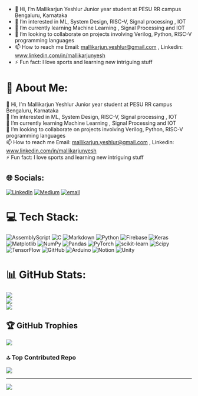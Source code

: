 - 👋 Hi, I’m Mallikarjun Yeshlur Junior year student at PESU RR campus Bengaluru, Karnataka 
- 👀 I’m interested in ML, System Design, RISC-V, Signal processing , IOT
- 🌱 I’m currently learning Machine Learning , Signal Processing and IOT
- 💞️ I’m looking to collaborate on projects involving Verilog, Python, RISC-V programming languages
- 📫 How to reach me Email: mallikarjun.yeshlur@gmail.com , Linkedin: www.linkedin.com/in/mallikarjunyesh 
- ⚡ Fun fact: I love sports and learning new intriguing stuff

<!---
Mallikyesh/Mallikyesh is a ✨ special ✨ repository because its `README.md` (this file) appears on your GitHub profile.
You can click the Preview link to take a look at your changes.
--->


# 💫 About Me:
👋 Hi, I’m Mallikarjun Yeshlur Junior year student at PESU RR campus Bengaluru, Karnataka<br>👀 I’m interested in ML, System Design, RISC-V, Signal processing , IOT<br>🌱 I’m currently learning Machine Learning , Signal Processing and IOT<br>💞️ I’m looking to collaborate on projects involving Verilog, Python, RISC-V programming languages<br>📫 How to reach me Email: mallikarjun.yeshlur@gmail.com , Linkedin: www.linkedin.com/in/mallikarjunyesh<br>⚡ Fun fact: I love sports and learning new intriguing stuff


## 🌐 Socials:
[![LinkedIn](https://img.shields.io/badge/LinkedIn-%230077B5.svg?logo=linkedin&logoColor=white)](https://linkedin.com/in/https://www.linkedin.com/in/www.linkedin.com/in/mallikarjunyesh) [![Medium](https://img.shields.io/badge/Medium-12100E?logo=medium&logoColor=white)](https://medium.com/@https://medium.com/@mallikarjun.yeshlur) [![email](https://img.shields.io/badge/Email-D14836?logo=gmail&logoColor=white)](mailto:mallikarjun.yeshlurdev@gmail.com) 

# 💻 Tech Stack:
![AssemblyScript](https://img.shields.io/badge/assembly%20script-%23000000.svg?style=plastic&logo=assemblyscript&logoColor=white) ![C](https://img.shields.io/badge/c-%2300599C.svg?style=plastic&logo=c&logoColor=white) ![Markdown](https://img.shields.io/badge/markdown-%23000000.svg?style=plastic&logo=markdown&logoColor=white) ![Python](https://img.shields.io/badge/python-3670A0?style=plastic&logo=python&logoColor=ffdd54) ![Firebase](https://img.shields.io/badge/firebase-%23039BE5.svg?style=plastic&logo=firebase) ![Keras](https://img.shields.io/badge/Keras-%23D00000.svg?style=plastic&logo=Keras&logoColor=white) ![Matplotlib](https://img.shields.io/badge/Matplotlib-%23ffffff.svg?style=plastic&logo=Matplotlib&logoColor=black) ![NumPy](https://img.shields.io/badge/numpy-%23013243.svg?style=plastic&logo=numpy&logoColor=white) ![Pandas](https://img.shields.io/badge/pandas-%23150458.svg?style=plastic&logo=pandas&logoColor=white) ![PyTorch](https://img.shields.io/badge/PyTorch-%23EE4C2C.svg?style=plastic&logo=PyTorch&logoColor=white) ![scikit-learn](https://img.shields.io/badge/scikit--learn-%23F7931E.svg?style=plastic&logo=scikit-learn&logoColor=white) ![Scipy](https://img.shields.io/badge/SciPy-%230C55A5.svg?style=plastic&logo=scipy&logoColor=%white) ![TensorFlow](https://img.shields.io/badge/TensorFlow-%23FF6F00.svg?style=plastic&logo=TensorFlow&logoColor=white) ![GitHub](https://img.shields.io/badge/github-%23121011.svg?style=plastic&logo=github&logoColor=white) ![Arduino](https://img.shields.io/badge/-Arduino-00979D?style=plastic&logo=Arduino&logoColor=white) ![Notion](https://img.shields.io/badge/Notion-%23000000.svg?style=plastic&logo=notion&logoColor=white) ![Unity](https://img.shields.io/badge/unity-%23000000.svg?style=plastic&logo=unity&logoColor=white)
# 📊 GitHub Stats:
![](https://github-readme-stats.vercel.app/api?username=Mallikyesh&theme=darcula&hide_border=false&include_all_commits=true&count_private=true)<br/>
![](https://nirzak-streak-stats.vercel.app/?user=Mallikyesh&theme=darcula&hide_border=false)<br/>
![](https://github-readme-stats.vercel.app/api/top-langs/?username=Mallikyesh&theme=darcula&hide_border=false&include_all_commits=true&count_private=true&layout=compact)

## 🏆 GitHub Trophies
![](https://github-profile-trophy.vercel.app/?username=Mallikyesh&theme=ambient_gradient&no-frame=false&no-bg=false&margin-w=4)

### 🔝 Top Contributed Repo
![](https://github-contributor-stats.vercel.app/api?username=Mallikyesh&limit=5&theme=dark&combine_all_yearly_contributions=true)

---
[![](https://visitcount.itsvg.in/api?id=Mallikyesh&icon=1&color=0)](https://visitcount.itsvg.in)

<!-- Proudly created with GPRM ( https://gprm.itsvg.in ) -->
